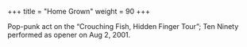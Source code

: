+++
title = "Home Grown"
weight = 90
+++

Pop-punk act on the “Crouching Fish, Hidden Finger Tour”; Ten Ninety performed as opener on Aug 2, 2001.
